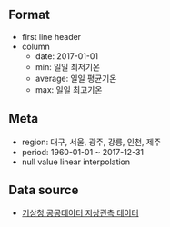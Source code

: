 ## Format
- first line header
- column
	- date: 2017-01-01
	- min: 일일 최저기온
	- average: 일일 평균기온
	- max: 일일 최고기온

## Meta
- region: 대구, 서울, 광주, 강릉, 인천, 제주
- period: 1960-01-01 ~ 2017-12-31
- null value linear interpolation

## Data source
- [기상청 공공데이터 지상관측 데이터](http://www.weather.go.kr/weather/climate/past_cal.jsp)